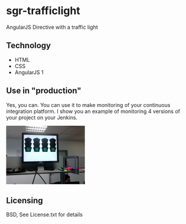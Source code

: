 # sgr-trafficlight
AngularJS Directive with a traffic light

## Technology
* HTML
* CSS
* AngularJS 1

## Use in "production"
Yes, you can. You can use it to make monitoring of your continuous integration platform. I show you an example of monitoring 4 versions of your project on your Jenkins.

![demo4JenkinsVersionsInProduction](/screenshots/demo4JenkinsVersionsInProduction.jpg)

## Licensing
BSD, See License.txt for details

